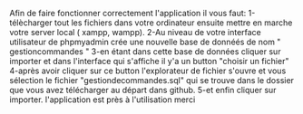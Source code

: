 Afin de faire fonctionner correctement l'application il vous faut:
1-télècharger tout les fichiers dans votre ordinateur ensuite mettre en marche votre server local ( xampp, wampp).
2-Au niveau de votre interface utilisateur de phpmyadmin crée une nouvelle base de donnéés de nom " gestioncommandes " 
3-en étant dans cette base de données cliquer sur importer et dans l'interface qui s'affiche il y'a un button "choisir un fichier"
4-après avoir cliquer sur ce button l'explorateur de fichier s'ouvre et vous sélection le fichier "gestiondecommandes.sql" qui se trouve
dans le dossier que vous avez télécharger au départ dans github.
5-et enfin cliquer sur importer. l'application est près à l'utilisation merci
